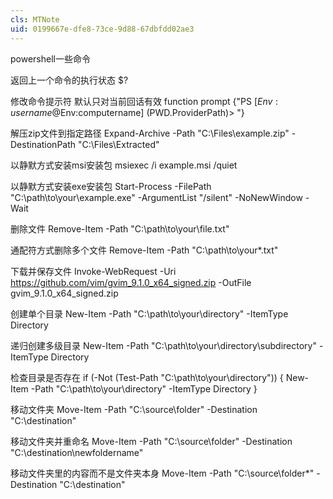 ```yaml
---
cls: MTNote
uid: 0199667e-dfe8-73ce-9d88-67dbfdd02ae3
---
```



powershell一些命令

返回上一个命令的执行状态
$?

修改命令提示符
默认只对当前回话有效
function prompt {"PS [$Env:username@$Env:computername] $($PWD.ProviderPath)> "}

解压zip文件到指定路径
Expand-Archive -Path "C:\Files\example.zip" -DestinationPath "C:\Files\Extracted"

以静默方式安装msi安装包
msiexec /i example.msi /quiet

以静默方式安装exe安装包
Start-Process -FilePath "C:\path\to\your\example.exe" -ArgumentList "/silent" -NoNewWindow -Wait

删除文件
Remove-Item -Path "C:\path\to\your\file.txt"

通配符方式删除多个文件
Remove-Item -Path "C:\path\to\your\*.txt"

下载并保存文件
Invoke-WebRequest -Uri https://github.com/vim/gvim_9.1.0_x64_signed.zip -OutFile gvim_9.1.0_x64_signed.zip


创建单个目录
New-Item -Path "C:\path\to\your\directory" -ItemType Directory

递归创建多级目录
New-Item -Path "C:\path\to\your\directory\subdirectory" -ItemType Directory

检查目录是否存在
if (-Not (Test-Path "C:\path\to\your\directory")) {
    New-Item -Path "C:\path\to\your\directory" -ItemType Directory
}

移动文件夹
Move-Item -Path "C:\source\folder" -Destination "C:\destination"

移动文件夹并重命名
Move-Item -Path "C:\source\folder" -Destination "C:\destination\newfoldername"

移动文件夹里的内容而不是文件夹本身
Move-Item -Path "C:\source\folder\*" -Destination "C:\destination"
